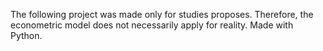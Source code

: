 The following project was made only for studies proposes. Therefore, the econometric model does not necessarily apply for reality. Made with Python.
